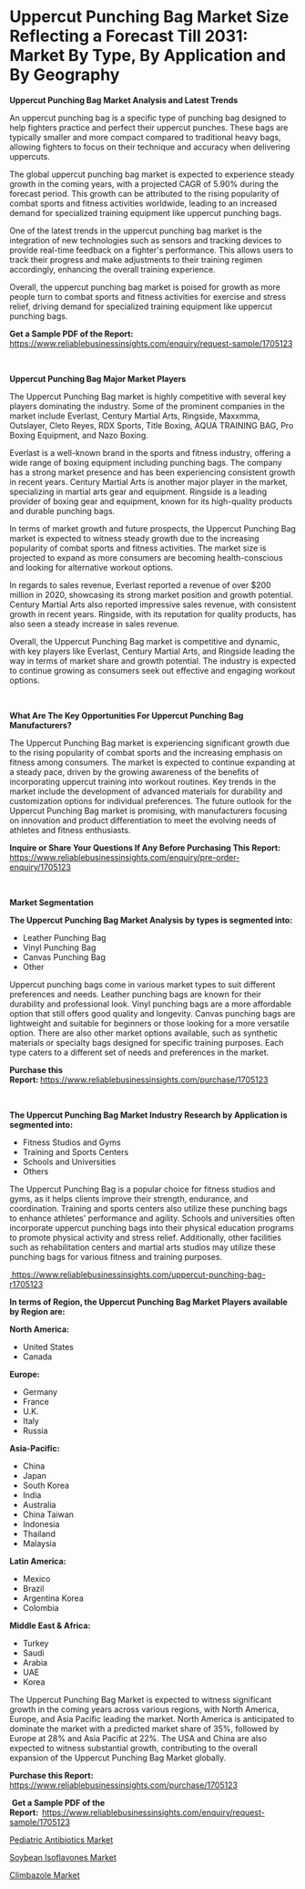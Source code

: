 <p><h1>Uppercut Punching Bag Market Size Reflecting a Forecast Till 2031: Market By Type, By Application and By Geography</h1></p><p><strong>Uppercut Punching Bag Market Analysis and Latest Trends</strong></p>
<p><p>An uppercut punching bag is a specific type of punching bag designed to help fighters practice and perfect their uppercut punches. These bags are typically smaller and more compact compared to traditional heavy bags, allowing fighters to focus on their technique and accuracy when delivering uppercuts.</p><p>The global uppercut punching bag market is expected to experience steady growth in the coming years, with a projected CAGR of 5.90% during the forecast period. This growth can be attributed to the rising popularity of combat sports and fitness activities worldwide, leading to an increased demand for specialized training equipment like uppercut punching bags.</p><p>One of the latest trends in the uppercut punching bag market is the integration of new technologies such as sensors and tracking devices to provide real-time feedback on a fighter's performance. This allows users to track their progress and make adjustments to their training regimen accordingly, enhancing the overall training experience.</p><p>Overall, the uppercut punching bag market is poised for growth as more people turn to combat sports and fitness activities for exercise and stress relief, driving demand for specialized training equipment like uppercut punching bags.</p></p>
<p><strong>Get a Sample PDF of the Report:&nbsp;</strong> <a href="https://www.reliablebusinessinsights.com/enquiry/request-sample/1705123">https://www.reliablebusinessinsights.com/enquiry/request-sample/1705123</a></p>
<p>&nbsp;</p>
<p><strong>Uppercut Punching Bag Major Market Players</strong></p>
<p><p>The Uppercut Punching Bag market is highly competitive with several key players dominating the industry. Some of the prominent companies in the market include Everlast, Century Martial Arts, Ringside, Maxxmma, Outslayer, Cleto Reyes, RDX Sports, Title Boxing, AQUA TRAINING BAG, Pro Boxing Equipment, and Nazo Boxing.</p><p>Everlast is a well-known brand in the sports and fitness industry, offering a wide range of boxing equipment including punching bags. The company has a strong market presence and has been experiencing consistent growth in recent years. Century Martial Arts is another major player in the market, specializing in martial arts gear and equipment. Ringside is a leading provider of boxing gear and equipment, known for its high-quality products and durable punching bags.</p><p>In terms of market growth and future prospects, the Uppercut Punching Bag market is expected to witness steady growth due to the increasing popularity of combat sports and fitness activities. The market size is projected to expand as more consumers are becoming health-conscious and looking for alternative workout options.</p><p>In regards to sales revenue, Everlast reported a revenue of over $200 million in 2020, showcasing its strong market position and growth potential. Century Martial Arts also reported impressive sales revenue, with consistent growth in recent years. Ringside, with its reputation for quality products, has also seen a steady increase in sales revenue.</p><p>Overall, the Uppercut Punching Bag market is competitive and dynamic, with key players like Everlast, Century Martial Arts, and Ringside leading the way in terms of market share and growth potential. The industry is expected to continue growing as consumers seek out effective and engaging workout options.</p></p>
<p>&nbsp;</p>
<p><strong>What Are The Key Opportunities For Uppercut Punching Bag Manufacturers?</strong></p>
<p><p>The Uppercut Punching Bag market is experiencing significant growth due to the rising popularity of combat sports and the increasing emphasis on fitness among consumers. The market is expected to continue expanding at a steady pace, driven by the growing awareness of the benefits of incorporating uppercut training into workout routines. Key trends in the market include the development of advanced materials for durability and customization options for individual preferences. The future outlook for the Uppercut Punching Bag market is promising, with manufacturers focusing on innovation and product differentiation to meet the evolving needs of athletes and fitness enthusiasts.</p></p>
<p><strong>Inquire or Share Your Questions If Any Before Purchasing This Report:</strong> <a href="https://www.reliablebusinessinsights.com/enquiry/pre-order-enquiry/1705123">https://www.reliablebusinessinsights.com/enquiry/pre-order-enquiry/1705123</a></p>
<p>&nbsp;</p>
<p><strong>Market Segmentation</strong></p>
<p><strong>The Uppercut Punching Bag Market Analysis by types is segmented into:</strong></p>
<p><ul><li>Leather Punching Bag</li><li>Vinyl Punching Bag</li><li>Canvas Punching Bag</li><li>Other</li></ul></p>
<p><p>Uppercut punching bags come in various market types to suit different preferences and needs. Leather punching bags are known for their durability and professional look. Vinyl punching bags are a more affordable option that still offers good quality and longevity. Canvas punching bags are lightweight and suitable for beginners or those looking for a more versatile option. There are also other market options available, such as synthetic materials or specialty bags designed for specific training purposes. Each type caters to a different set of needs and preferences in the market.</p></p>
<p><strong>Purchase this Report:&nbsp;</strong><a href="https://www.reliablebusinessinsights.com/purchase/1705123">https://www.reliablebusinessinsights.com/purchase/1705123</a></p>
<p>&nbsp;</p>
<p><strong>The Uppercut Punching Bag Market Industry Research by Application is segmented into:</strong></p>
<p><ul><li>Fitness Studios and Gyms</li><li>Training and Sports Centers</li><li>Schools and Universities</li><li>Others</li></ul></p>
<p><p>The Uppercut Punching Bag is a popular choice for fitness studios and gyms, as it helps clients improve their strength, endurance, and coordination. Training and sports centers also utilize these punching bags to enhance athletes' performance and agility. Schools and universities often incorporate uppercut punching bags into their physical education programs to promote physical activity and stress relief. Additionally, other facilities such as rehabilitation centers and martial arts studios may utilize these punching bags for various fitness and training purposes.</p></p>
<p><a href="https://www.reliablebusinessinsights.com/uppercut-punching-bag-r1705123">&nbsp;https://www.reliablebusinessinsights.com/uppercut-punching-bag-r1705123</a></p>
<p><strong>In terms of Region, the Uppercut Punching Bag Market Players available by Region are:</strong></p>
<p>
    <p> <strong> North America: </strong>
        <ul>
            <li>United States</li>
            <li>Canada</li>
        </ul>
        </p> 
    <p> <strong> Europe: </strong>
        <ul>
            <li>Germany</li>
            <li>France</li>
            <li>U.K.</li>
            <li>Italy</li>
            <li>Russia</li>
        </ul>
        </p> 
    <p> <strong> Asia-Pacific: </strong>
        <ul>
            <li>China</li>
            <li>Japan</li>
            <li>South Korea</li>
            <li>India</li>
            <li>Australia</li>
            <li>China Taiwan</li>
            <li>Indonesia</li>
            <li>Thailand</li>
            <li>Malaysia</li>
        </ul>
        </p> 
    <p> <strong> Latin America: </strong>
        <ul>
            <li>Mexico</li>
            <li>Brazil</li>
            <li>Argentina Korea</li>
            <li>Colombia</li>
        </ul>
        </p> 
    <p> <strong> Middle East & Africa: </strong>
        <ul>
            <li>Turkey</li>
            <li>Saudi</li>
            <li>Arabia</li>
            <li>UAE</li>
            <li>Korea</li>
        </ul>
    </p>
    </p>
<p><p>The Uppercut Punching Bag Market is expected to witness significant growth in the coming years across various regions, with North America, Europe, and Asia Pacific leading the market. North America is anticipated to dominate the market with a predicted market share of 35%, followed by Europe at 28% and Asia Pacific at 22%. The USA and China are also expected to witness substantial growth, contributing to the overall expansion of the Uppercut Punching Bag Market globally.</p></p>
<p><strong>Purchase this Report: </strong><a href="https://www.reliablebusinessinsights.com/purchase/1705123">https://www.reliablebusinessinsights.com/purchase/1705123</a></p>
<p>&nbsp;<strong>Get a Sample PDF of the Report:&nbsp;&nbsp;</strong><a href="https://www.reliablebusinessinsights.com/enquiry/request-sample/1705123">https://www.reliablebusinessinsights.com/enquiry/request-sample/1705123</a></p>
<p><strong></strong></p>
<p><p><a href="https://issuu.com/reportprime-2/docs/pediatric-antibiotics-market-size-2030.pptx">Pediatric Antibiotics Market</a></p><p><a href="https://medium.com/@sura.dutkadut/global-soybean-isoflavones-market-sector-types-applications-market-player-strategies-regional-842a12ae09cf">Soybean Isoflavones Market</a></p><p><a href="https://medium.com/@hakielkafi_83796/climbazole-market-size-share-trends-analysis-report-by-product-purity-98-purity-99-and-9c2f45006cff">Climbazole Market</a></p></p>